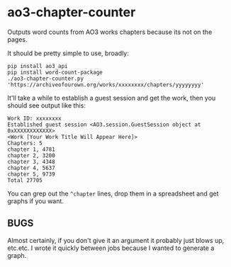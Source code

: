# ao3-chapter-counter
Outputs word counts from AO3 works chapters because its not on the pages.

It should be pretty simple to use, broadly:

```
pip install ao3_api
pip install word-count-package
./ao3-chapter-counter.py 'https://archiveofourown.org/works/xxxxxxxx/chapters/yyyyyyyy'
```

It'll take a while to establish a guest session and get the work, then you should see output like this:

```
Work ID: xxxxxxxx
Established guest session <AO3.session.GuestSession object at 0xXXXXXXXXXXXX>
<Work [Your Work Title Will Appear Here]>
Chapters: 5
chapter 1, 4781
chapter 2, 3200
chapter 3, 4348
chapter 4, 5637
chapter 5, 9739
Total 27705
```

You can grep out the `^chapter` lines, drop them in a spreadsheet and get graphs if you want.

## BUGS

Almost certainly, if you don't give it an argument it probably just blows up, etc.etc.  I wrote it quickly between jobs because I wanted to generate a graph.
